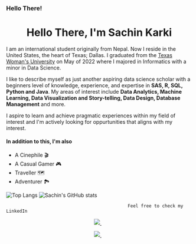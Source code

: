 ### Hello There!

<h1 align="center">Hello There, I'm Sachin Karki </h1>
I am an international student originally from Nepal. Now I reside in the United States, the heart of Texas; Dallas. 
I graduated from the <a href="https://www.twu.edu/">Texas Woman's University</a> on May of 2022 where I majored in Informatics with a minor in Data Science. 

I like to describe myself as just another aspiring data science scholar with a beginners level of knowledge, experience, and expertise in **SAS, R, SQL, Python and Java**.
My areas of interest include **Data Analytics, Machine Learning, Data Visualization and Story-telling, Data Design, Database Management** and more. 

I aspire to learn and achieve pragmatic experiences within my field of interest and I'm actively looking for oppurtunities that aligns with my interest.
#### In addition to this, I'm also 
- A Cinephile :clapper:
- A Casual Gamer :video_game:
- Traveller :world_map: 
- Adventurer :national_park:

![Top Langs](https://github-readme-stats.vercel.app/api/top-langs/?username=skarki7&layout=compact)
![Sachin's GitHub stats](https://github-readme-stats.vercel.app/api?username=skarki7&show_icons=true&theme=radical)

                                                  Feel free to check my LinkedIn
<p align='center'>
<a href="https://www.linkedin.com/in/sachin-karki7/">
<img src="https://img.shields.io/badge/linkedin-%230077B5.svg?&style=for-the-badge&logo=linkedin&logoColor=white" />
</a>&nbsp;&nbsp;

  <p align='center'> 
  <a href="https://github.com/skarki7/">
    <img src="https://img.shields.io/static/v1?label=My&message=Github&color=red" />
  </a>&nbsp;&nbsp;
</p>



